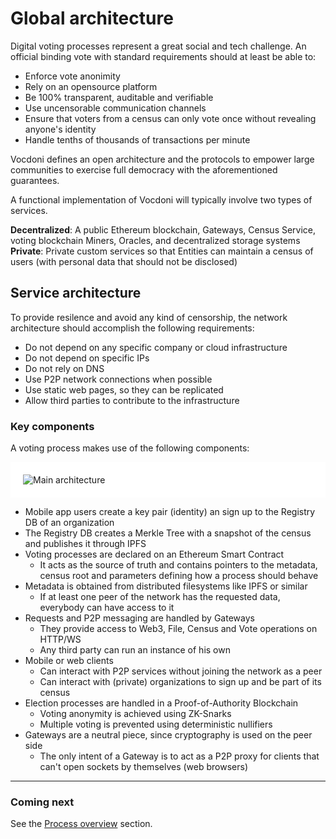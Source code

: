 # Global architecture

Digital voting processes represent a great social and tech challenge. An official binding vote with standard requirements should at least be able to:

+ Enforce vote anonimity
+ Rely on an opensource platform
+ Be 100% transparent, auditable and verifiable
+ Use uncensorable communication channels
+ Ensure that voters from a census can only vote once without revealing anyone's identity
+ Handle tenths of thousands of transactions per minute

Vocdoni defines an open architecture and the protocols to empower large communities to exercise full democracy with the aforementioned guarantees. 

A functional implementation of Vocdoni will typically involve two types of services. 

**Decentralized**: A public Ethereum blockchain, Gateways, Census Service, voting blockchain Miners, Oracles, and decentralized storage systems<br/>
**Private**: Private custom services so that Entities can maintain a census of users (with personal data that should not be disclosed)

## Service architecture

To provide resilence and avoid any kind of censorship, the network architecture should accomplish the following requirements:

+ Do not depend on any specific company or cloud infrastructure
+ Do not depend on specific IPs
+ Do not rely on DNS
+ Use P2P network connections when possible
+ Use static web pages, so they can be replicated
+ Allow third parties to contribute to the infrastructure

### Key components
A voting process makes use of the following components:

<!-- ![Main architecture](./architecture-main.svg "Main architecture") -->
<div style="padding: 20px; background-color: white;">
	<img src="https://raw.githubusercontent.com/vocdoni/design/main/docs/main-architecture.png" alt="Main architecture"/>
</div>

- Mobile app users create a key pair (identity) an sign up to the Registry DB of an organization
- The Registry DB creates a Merkle Tree with a snapshot of the census and publishes it through IPFS
- Voting processes are declared on an Ethereum Smart Contract
	- It acts as the source of truth and contains pointers to the metadata, census root and parameters defining how a process should behave
- Metadata is obtained from distributed filesystems like IPFS or similar
	- If at least one peer of the network has the requested data, everybody can have access to it
- Requests and P2P messaging are handled by Gateways
	- They provide access to Web3, File, Census and Vote operations on HTTP/WS
	- Any third party can run an instance of his own
- Mobile or web clients
	- Can interact with P2P services without joining the network as a peer
	- Can interact with (private) organizations to sign up and be part of its census
- Election processes are handled in a Proof-of-Authority Blockchain
	- Voting anonymity is achieved using ZK-Snarks
	- Multiple voting is prevented using deterministic nullifiers
- Gateways are a neutral piece, since cryptography is used on the peer side
	- The only intent of a Gateway is to act as a P2P proxy for clients that can't open sockets by themselves (web browsers)

---

### Coming next

See the [Process overview](/architecture/process-overview) section.
